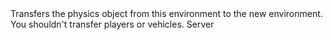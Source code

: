 <function name="TransferObject" parent="IPhysicsEnvironment" type="classfunc">
	<description>
		Transfers the physics object from this environment to the new environment.
		<warning>
			You shouldn't transfer players or vehicles.
		</warning>
	</description>
	<realm>Server</realm>
	<args>
		<arg name="obj" type="IPhysicsObject"></arg>
		<arg name="newEnvironment" type="IPhysicsEnvironment"></arg>
	</args>
	<rets>
		<ret name="" type="boolean"></ret>
	</rets>
</function>